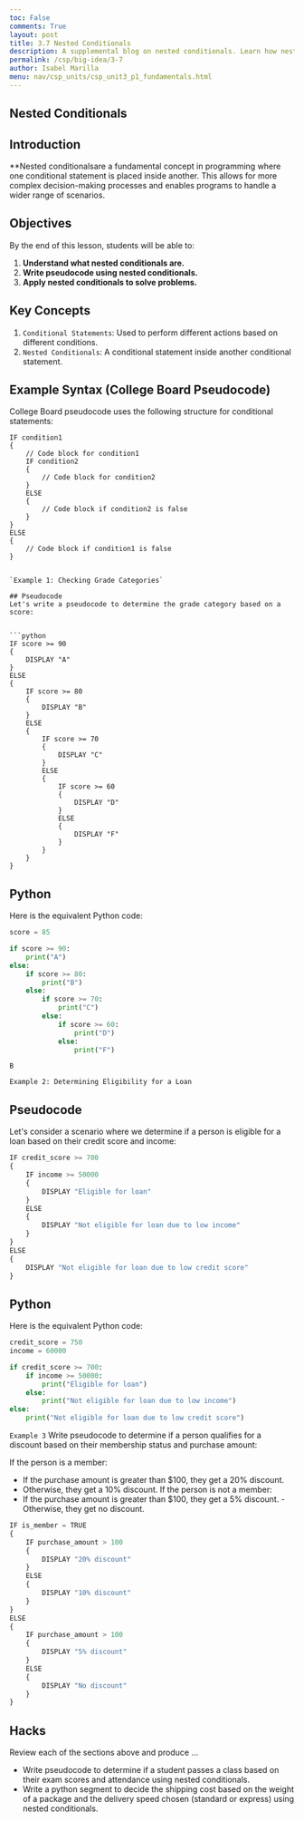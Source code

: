 ```yaml
---
toc: False
comments: True
layout: post
title: 3.7 Nested Conditionals
description: A supplemental blog on nested conditionals. Learn how nested conditionals allow for more complex decision-making by enabling multiple levels of conditions than regular conditionals.
permalink: /csp/big-idea/3-7
author: Isabel Marilla
menu: nav/csp_units/csp_unit3_p1_fundamentals.html
---
```


## Nested Conditionals



## Introduction

**Nested conditionalsare a fundamental concept in programming where one conditional statement is placed inside another. This allows for more complex decision-making processes and enables programs to handle a wider range of scenarios.

## Objectives

By the end of this lesson, students will be able to:
1. **Understand what nested conditionals are.**
2. **Write pseudocode using nested conditionals.**
3. **Apply nested conditionals to solve problems.**

## Key Concepts

1. `Conditional Statements`: Used to perform different actions based on different conditions.
2. `Nested Conditionals`: A conditional statement inside another conditional statement.

## Example Syntax (College Board Pseudocode)

College Board pseudocode uses the following structure for conditional statements:

```plaintext
IF condition1
{
    // Code block for condition1
    IF condition2
    {
        // Code block for condition2
    }
    ELSE
    {
        // Code block if condition2 is false
    }
}
ELSE
{
    // Code block if condition1 is false
}


`Example 1: Checking Grade Categories`

## Pseudocode
Let's write a pseudocode to determine the grade category based on a score:


```python
IF score >= 90
{
    DISPLAY "A"
}
ELSE
{
    IF score >= 80
    {
        DISPLAY "B"
    }
    ELSE
    {
        IF score >= 70
        {
            DISPLAY "C"
        }
        ELSE
        {
            IF score >= 60
            {
                DISPLAY "D"
            }
            ELSE
            {
                DISPLAY "F"
            }
        }
    }
}

```

## Python
Here is the equivalent Python code:


```python
score = 85

if score >= 90:
    print("A")
else:
    if score >= 80:
        print("B")
    else:
        if score >= 70:
            print("C")
        else:
            if score >= 60:
                print("D")
            else:
                print("F")

```

    B


`Example 2: Determining Eligibility for a Loan`


## Pseudocode
Let's consider a scenario where we determine if a person is eligible for a loan based on their credit score and income:


```python
IF credit_score >= 700
{
    IF income >= 50000
    {
        DISPLAY "Eligible for loan"
    }
    ELSE
    {
        DISPLAY "Not eligible for loan due to low income"
    }
}
ELSE
{
    DISPLAY "Not eligible for loan due to low credit score"
}

```

## Python
Here is the equivalent Python code:




```python
credit_score = 750
income = 60000

if credit_score >= 700:
    if income >= 50000:
        print("Eligible for loan")
    else:
        print("Not eligible for loan due to low income")
else:
    print("Not eligible for loan due to low credit score")

```

`Example 3`
Write pseudocode to determine if a person qualifies for a discount based on their membership status and purchase amount:

If the person is a member:
  - If the purchase amount is greater than $100, they get a 20% discount.
  - Otherwise, they get a 10% discount.
If the person is not a member:
   - If the purchase amount is greater than $100, they get a 5% discount.
    - Otherwise, they get no discount.



```python
IF is_member = TRUE
{
    IF purchase_amount > 100
    {
        DISPLAY "20% discount"
    }
    ELSE
    {
        DISPLAY "10% discount"
    }
}
ELSE
{
    IF purchase_amount > 100
    {
        DISPLAY "5% discount"
    }
    ELSE
    {
        DISPLAY "No discount"
    }
}

```

## Hacks
Review each of the sections above and produce ...

- Write pseudocode to determine if a student passes a class based on their exam scores and attendance using nested conditionals.
- Write a python segment  to decide the shipping cost based on the weight of a package and the delivery speed chosen (standard or express) using nested conditionals. 



